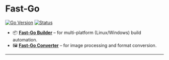 
# **Fast-Go**
[![Go Version](https://img.shields.io/badge/Go-1.23%2B-blue?logo=go&logoColor=white)](https://go.dev/doc/install) [![Status](https://img.shields.io/badge/Status-Active-brightgreen)](#)


- 📦 [**Fast-Go Builder**](./builder) – for multi-platform (Linux/Windows) build automation.
- 🖼️ [**Fast-Go Converter**](./converter) – for image processing and format conversion.
---

